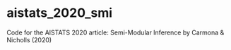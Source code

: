 # aistats_2020_smi
Code for the AISTATS 2020 article: Semi-Modular Inference by Carmona &amp; Nicholls (2020) 
